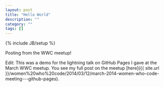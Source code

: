 ```yaml
---
layout: post
title: "Hello World"
description: ""
category: ""
tags: []
---
```

{% include JB/setup %}

Posting from the WWC meetup!

Edit: This was a demo for the lightning talk on GitHub Pages I gave at the March WWC meetup. You see my
full post on the meetup
[here]({{ site.url }}/women%20who%20code/2014/03/12/march-2014-women-who-code-meeting---github-pages).
